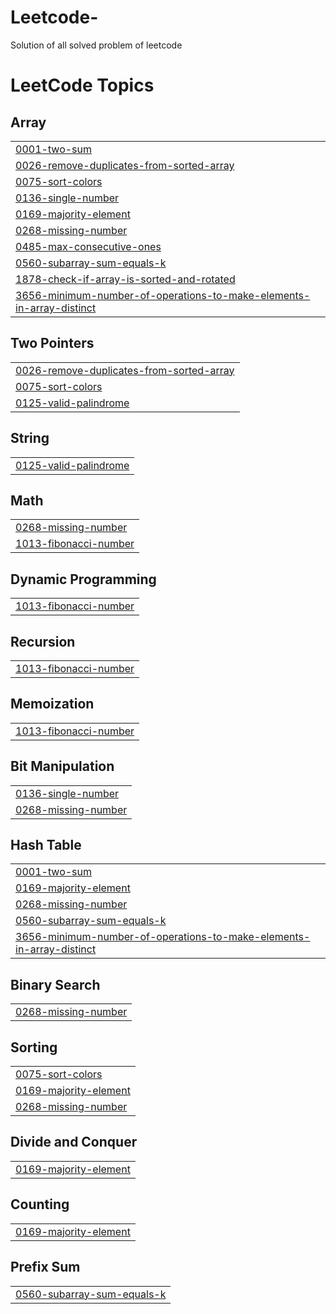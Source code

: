 # Leetcode-
Solution of all solved problem of leetcode 

<!---LeetCode Topics Start-->
# LeetCode Topics
## Array
|  |
| ------- |
| [0001-two-sum](https://github.com/Pranaychirde/Leetcode-/tree/master/0001-two-sum) |
| [0026-remove-duplicates-from-sorted-array](https://github.com/Pranaychirde/Leetcode-/tree/master/0026-remove-duplicates-from-sorted-array) |
| [0075-sort-colors](https://github.com/Pranaychirde/Leetcode-/tree/master/0075-sort-colors) |
| [0136-single-number](https://github.com/Pranaychirde/Leetcode-/tree/master/0136-single-number) |
| [0169-majority-element](https://github.com/Pranaychirde/Leetcode-/tree/master/0169-majority-element) |
| [0268-missing-number](https://github.com/Pranaychirde/Leetcode-/tree/master/0268-missing-number) |
| [0485-max-consecutive-ones](https://github.com/Pranaychirde/Leetcode-/tree/master/0485-max-consecutive-ones) |
| [0560-subarray-sum-equals-k](https://github.com/Pranaychirde/Leetcode-/tree/master/0560-subarray-sum-equals-k) |
| [1878-check-if-array-is-sorted-and-rotated](https://github.com/Pranaychirde/Leetcode-/tree/master/1878-check-if-array-is-sorted-and-rotated) |
| [3656-minimum-number-of-operations-to-make-elements-in-array-distinct](https://github.com/Pranaychirde/Leetcode-/tree/master/3656-minimum-number-of-operations-to-make-elements-in-array-distinct) |
## Two Pointers
|  |
| ------- |
| [0026-remove-duplicates-from-sorted-array](https://github.com/Pranaychirde/Leetcode-/tree/master/0026-remove-duplicates-from-sorted-array) |
| [0075-sort-colors](https://github.com/Pranaychirde/Leetcode-/tree/master/0075-sort-colors) |
| [0125-valid-palindrome](https://github.com/Pranaychirde/Leetcode-/tree/master/0125-valid-palindrome) |
## String
|  |
| ------- |
| [0125-valid-palindrome](https://github.com/Pranaychirde/Leetcode-/tree/master/0125-valid-palindrome) |
## Math
|  |
| ------- |
| [0268-missing-number](https://github.com/Pranaychirde/Leetcode-/tree/master/0268-missing-number) |
| [1013-fibonacci-number](https://github.com/Pranaychirde/Leetcode-/tree/master/1013-fibonacci-number) |
## Dynamic Programming
|  |
| ------- |
| [1013-fibonacci-number](https://github.com/Pranaychirde/Leetcode-/tree/master/1013-fibonacci-number) |
## Recursion
|  |
| ------- |
| [1013-fibonacci-number](https://github.com/Pranaychirde/Leetcode-/tree/master/1013-fibonacci-number) |
## Memoization
|  |
| ------- |
| [1013-fibonacci-number](https://github.com/Pranaychirde/Leetcode-/tree/master/1013-fibonacci-number) |
## Bit Manipulation
|  |
| ------- |
| [0136-single-number](https://github.com/Pranaychirde/Leetcode-/tree/master/0136-single-number) |
| [0268-missing-number](https://github.com/Pranaychirde/Leetcode-/tree/master/0268-missing-number) |
## Hash Table
|  |
| ------- |
| [0001-two-sum](https://github.com/Pranaychirde/Leetcode-/tree/master/0001-two-sum) |
| [0169-majority-element](https://github.com/Pranaychirde/Leetcode-/tree/master/0169-majority-element) |
| [0268-missing-number](https://github.com/Pranaychirde/Leetcode-/tree/master/0268-missing-number) |
| [0560-subarray-sum-equals-k](https://github.com/Pranaychirde/Leetcode-/tree/master/0560-subarray-sum-equals-k) |
| [3656-minimum-number-of-operations-to-make-elements-in-array-distinct](https://github.com/Pranaychirde/Leetcode-/tree/master/3656-minimum-number-of-operations-to-make-elements-in-array-distinct) |
## Binary Search
|  |
| ------- |
| [0268-missing-number](https://github.com/Pranaychirde/Leetcode-/tree/master/0268-missing-number) |
## Sorting
|  |
| ------- |
| [0075-sort-colors](https://github.com/Pranaychirde/Leetcode-/tree/master/0075-sort-colors) |
| [0169-majority-element](https://github.com/Pranaychirde/Leetcode-/tree/master/0169-majority-element) |
| [0268-missing-number](https://github.com/Pranaychirde/Leetcode-/tree/master/0268-missing-number) |
## Divide and Conquer
|  |
| ------- |
| [0169-majority-element](https://github.com/Pranaychirde/Leetcode-/tree/master/0169-majority-element) |
## Counting
|  |
| ------- |
| [0169-majority-element](https://github.com/Pranaychirde/Leetcode-/tree/master/0169-majority-element) |
## Prefix Sum
|  |
| ------- |
| [0560-subarray-sum-equals-k](https://github.com/Pranaychirde/Leetcode-/tree/master/0560-subarray-sum-equals-k) |
<!---LeetCode Topics End-->